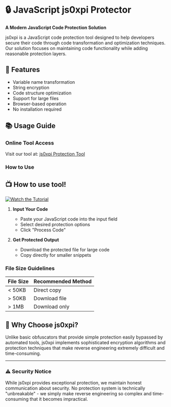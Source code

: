 # 🔒 JavaScript js0xpi Protector

**A Modern JavaScript Code Protection Solution**

js0xpi is a JavaScript code protection tool designed to help developers secure their code through code transformation and optimization techniques. Our solution focuses on maintaining code functionality while adding reasonable protection layers.

## 🎯 Features

- Variable name transformation
- String encryption
- Code structure optimization
- Support for large files
- Browser-based operation
- No installation required

## 📚 Usage Guide

### Online Tool Access
Visit our tool at: [js0xpi Protection Tool](https://sujon0xpi.github.io/js0xpi/)

### How to Use

## 📺 How to use tool!
[![Watch the Tutorial](https://img.shields.io/badge/Watch-Tutorial-red?style=for-the-badge&logo=youtube)](https://youtu.be/VUyWnsrJFd0?si=UufMEmOH2oC4vxMz)

1. **Input Your Code**
   - Paste your JavaScript code into the input field
   - Select desired protection options
   - Click "Process Code"

2. **Get Protected Output**
   - Download the protected file for large code
   - Copy directly for smaller snippets

### File Size Guidelines

| File Size | Recommended Method |
|-----------|-------------------|
| < 50KB    | Direct copy       |
| > 50KB    | Download file     |
| > 1MB     | Download only     |


## 🌟 Why Choose js0xpi?

Unlike basic obfuscators that provide simple protection easily bypassed by automated tools, js0xpi implements sophisticated encryption algorithms and protection techniques that make reverse engineering extremely difficult and time-consuming.

---

### ⚠️ Security Notice
While js0xpi provides exceptional protection, we maintain honest communication about security. No protection system is technically "unbreakable" - we simply make reverse engineering so complex and time-consuming that it becomes impractical.
